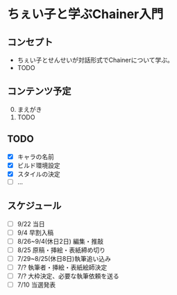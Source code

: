 # ちぇい子と学ぶChainer入門
## コンセプト
- ちぇい子とせんせいが対話形式でChainerについて学ぶ。
- TODO

## コンテンツ予定

0. まえがき
1. TODO

## TODO
- [x] キャラの名前
- [x] ビルド環境設定
- [x] スタイルの決定
- [ ] …

## スケジュール

- [ ] 9/22 当日
- [ ] 9/4 早割入稿
- [ ] 8/26~9/4(休日2日) 編集・推敲
- [ ] 8/25 原稿・挿絵・表紙締め切り
- [ ] 7/29~8/25(休日8日)執筆追い込み
- [ ] 7/? 執筆者・挿絵・表紙絵師決定
- [ ] 7/? 大枠決定、必要な執筆依頼を送る
- [ ] 7/10 当選発表
